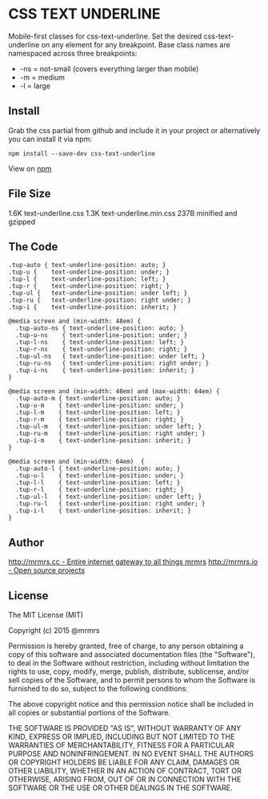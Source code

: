# CSS TEXT UNDERLINE

  Mobile-first classes for css-text-underline.
  Set the desired css-text-underline on any element for any breakpoint.
  Base class names are namespaced across three breakpoints:

*  -ns = not-small (covers everything larger than mobile)
*  -m  = medium
*  -l  = large

## Install
Grab the css partial from github and include it in your project or alternatively
you can install it via npm:
```
npm install --save-dev css-text-underline
```
View on [npm](https://www.npmjs.org/package/css-text-underline)


## File Size

1.6K text-underline.css
1.3K text-underline.min.css
237B minified and gzipped

## The Code
```
.tup-auto { text-underline-position: auto; }
.tup-u {    text-underline-position: under; }
.tup-l {    text-underline-position: left; }
.tup-r {    text-underline-position: right; }
.tup-ul {   text-underline-position: under left; }
.tup-ru {   text-underline-position: right under; }
.tup-i {    text-underline-position: inherit; }

@media screen and (min-width: 48em) {
  .tup-auto-ns { text-underline-position: auto; }
  .tup-u-ns    { text-underline-position: under; }
  .tup-l-ns    { text-underline-position: left; }
  .tup-r-ns    { text-underline-position: right; }
  .tup-ul-ns   { text-underline-position: under left; }
  .tup-ru-ns   { text-underline-position: right under; }
  .tup-i-ns    { text-underline-position: inherit; }
}

@media screen and (min-width: 48em) and (max-width: 64em) {
  .tup-auto-m { text-underline-position: auto; }
  .tup-u-m    { text-underline-position: under; }
  .tup-l-m    { text-underline-position: left; }
  .tup-r-m    { text-underline-position: right; }
  .tup-ul-m   { text-underline-position: under left; }
  .tup-ru-m   { text-underline-position: right under; }
  .tup-i-m    { text-underline-position: inherit; }
}

@media screen and (min-width: 64em)  {
  .tup-auto-l { text-underline-position: auto; }
  .tup-u-l    { text-underline-position: under; }
  .tup-l-l    { text-underline-position: left; }
  .tup-r-l    { text-underline-position: right; }
  .tup-ul-l   { text-underline-position: under left; }
  .tup-ru-l   { text-underline-position: right under; }
  .tup-i-l    { text-underline-position: inherit; }
}

```

## Author

[http://mrmrs.cc - Entire internet gateway to all things mrmrs](http://mrmrs.cc)
[http://mrmrs.io - Open source projects](http://mrmrs.io)

## License

The MIT License (MIT)

Copyright (c) 2015 @mrmrs

Permission is hereby granted, free of charge, to any person obtaining a copy
of this software and associated documentation files (the "Software"), to deal
in the Software without restriction, including without limitation the rights
to use, copy, modify, merge, publish, distribute, sublicense, and/or sell
copies of the Software, and to permit persons to whom the Software is
furnished to do so, subject to the following conditions:

The above copyright notice and this permission notice shall be included in
all copies or substantial portions of the Software.

THE SOFTWARE IS PROVIDED "AS IS", WITHOUT WARRANTY OF ANY KIND, EXPRESS OR
IMPLIED, INCLUDING BUT NOT LIMITED TO THE WARRANTIES OF MERCHANTABILITY,
FITNESS FOR A PARTICULAR PURPOSE AND NONINFRINGEMENT. IN NO EVENT SHALL THE
AUTHORS OR COPYRIGHT HOLDERS BE LIABLE FOR ANY CLAIM, DAMAGES OR OTHER
LIABILITY, WHETHER IN AN ACTION OF CONTRACT, TORT OR OTHERWISE, ARISING FROM,
OUT OF OR IN CONNECTION WITH THE SOFTWARE OR THE USE OR OTHER DEALINGS IN
THE SOFTWARE.

